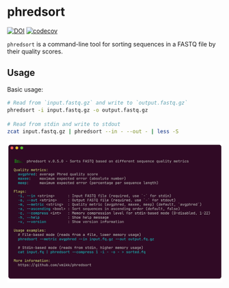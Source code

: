 
# phredsort

[![DOI](https://zenodo.org/badge/883305374.svg)](https://doi.org/10.5281/zenodo.14395125)
[![codecov](https://codecov.io/gh/vmikk/phredsort/graph/badge.svg?token=RPMFI9XT67)](https://codecov.io/gh/vmikk/phredsort)

`phredsort` is a command-line tool for sorting sequences in a FASTQ file by their quality scores.

## Usage

Basic usage:
```bash
# Read from `input.fastq.gz` and write to `output.fastq.gz`
phredsort -i input.fastq.gz -o output.fastq.gz

# Read from stdin and write to stdout
zcat input.fastq.gz | phredsort --in - --out - | less -S
```

![phredsort help message](assets/phredsort.webp)



